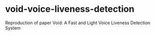 # void-voice-liveness-detection
Reproduction of paper Void: A Fast and Light Voice Liveness Detection System
